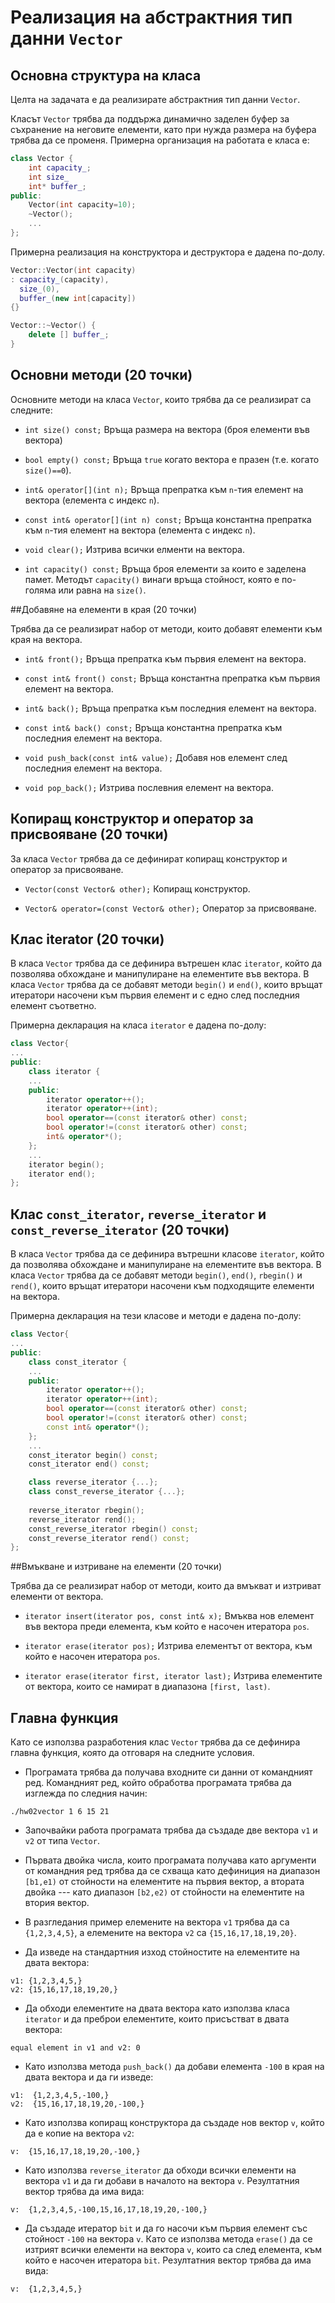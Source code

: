 # Реализация на абстрактния тип данни `Vector`


## Основна структура на класа

Целта на задачата е да реализирате абстрактния тип данни `Vector`. 

Класът `Vector` трябва да поддържа динамично заделен буфер за 
съхранение на неговите елементи, като при нужда размера на буфера 
трябва да се променя. Примерна организация на работата е класа е:

```c++
class Vector {
	int capacity_;
	int size_
	int* buffer_;
public:
	Vector(int capacity=10);
	~Vector();
	...
};
```

Примерна реализация на конструктора и деструктора е дадена по-долу. 

```c++
Vector::Vector(int capacity)
: capacity_(capacity),
  size_(0),
  buffer_(new int[capacity])
{}

Vector::~Vector() {
	delete [] buffer_;
}
```

## Основни методи (20 точки)

Основните методи на класа `Vector`, които трябва да се реализират са следните:

* `int size() const;`
Връща размера на вектора (броя елементи във вектора)

* `bool empty() const;`
Връща `true` когато вектора е празен (т.е. когато `size()==0`).

* `int& operator[](int n);`
Връща препратка към `n`-тия елемент на вектора (елемента с индекс `n`).

* `const int& operator[](int n) const;`
Връща константна препратка към `n`-тия елемент на вектора (елемента с индекс `n`).

* `void clear();`
Изтрива всички елменти на вектора.

* `int capacity() const;`
Връща броя елементи за които е заделена памет. Методът `capacity()` винаги 
връща стойност, която е по-голяма или равна на `size()`.




##Добавяне на елементи в края (20 точки)

Трябва да се реализират набор от методи, които добавят елементи към края на вектора.

* `int& front();`
Връща препратка към първия елемент на вектора.

* `const int& front() const;`
Връща  константна препратка към първия елемент на вектора.

* `int& back();`
Връща препратка към последния елемент на вектора.

* `const int& back() const;`
Връща константна препратка към последния елемент на вектора.

* `void push_back(const int& value);`
Добавя нов елемент след последния елемент на вектора.

* `void pop_back();`
Изтрива послевния елемент на вектора.



## Копиращ конструктор и оператор за присвояване (20 точки)


За класа `Vector` трябва да се дефинират копиращ конструктор и оператор 
за присвояване.

* `Vector(const Vector& other);`
Копиращ конструктор.

* `Vector& operator=(const Vector& other);`
Оператор за присвояване.



## Клас iterator (20 точки)

В класа `Vector` трябва да се дефинира вътрешен клас 
`iterator`, който да позволява обхождане и манипулиране на елементите във
вектора. В класа `Vector` трябва да се добавят методи 
`begin()` и `end()`, които връщат итератори насочени към 
първия елемент и с едно след последния елемент съответно.

Примерна декларация на класа `iterator` е дадена по-долу:
```c++
class Vector{
...
public:
	class iterator {
	...
	public:
		iterator operator++();
		iterator operator++(int);
		bool operator==(const iterator& other) const;
		bool operator!=(const iterator& other) const;
		int& operator*();
	};
	...
	iterator begin();
	iterator end();
};
```

## Клас `const_iterator`, `reverse_iterator` и `const_reverse_iterator` (20 точки)

В класа `Vector` трябва да се дефинира вътрешни класове `iterator`, 
който да позволява обхождане и манипулиране на елементите във вектора. 
В класа `Vector` трябва да се добавят методи `begin()`, `end()`, 
`rbegin()` и `rend()`, които връщат итератори насочени към подходящите 
елементи на вектора.

Примерна декларация на тези класове и методи е дадена по-долу:
```c++
class Vector{
...
public:
	class const_iterator {
	...
	public:
		iterator operator++();
		iterator operator++(int);
		bool operator==(const iterator& other) const;
		bool operator!=(const iterator& other) const;
		const int& operator*();
	};
	...
	const_iterator begin() const;
	const_iterator end() const;

	class reverse_iterator {...};
	class const_reverse_iterator {...};
	
	reverse_iterator rbegin();
	reverse_iterator rend();
	const_reverse_iterator rbegin() const;
	const_reverse_iterator rend() const;
};
```

##Вмъкване и изтриване на елементи (20 точки)

Трябва да се реализират набор от методи, които да вмъкват и изтриват елементи от вектора.

* `iterator insert(iterator pos, const int& x);`
Вмъква нов елемент във вектора преди елемента, към който е насочен итератора `pos`.

* `iterator erase(iterator pos);`
Изтрива елементът от вектора, към който е насочен итератора `pos`.

* `iterator erase(iterator first, iterator last);`
Изтрива елементите от вектора, които се намират в диапазона  `[first, last)`.


## Главна функция
Като се използва разработения клас `Vector` трябва да се дефинира 
главна функция, която да отговаря на следните условия.

* Програмата трябва да получава входните си данни от командният ред.
Командният ред, който обработва програмата трябва да изглежда по следния начин:
```
./hw02vector 1 6 15 21
```

* Започвайки работа програмата трябва да създаде две вектора 
`v1` и `v2` от типа `Vector`. 

* Първата двойка числа, които програмата получава като аргументи от командния 
ред трябва да се схваща като дефиниция на диапазон `[b1,e1)` 
от стойности на елементите на първия вектор, а втората двойка --- като диапазон 
`[b2,e2)` от стойности на елементите на втория вектор.

* В разгледания пример 
елемените на вектора `v1` трябва да са `{1,2,3,4,5}`, а елемените на 
вектора `v2` са `{15,16,17,18,19,20}`.

* Да изведе на стандартния изход стойностите на елементите на двата вектора:

```
v1: {1,2,3,4,5,}
v2: {15,16,17,18,19,20,}
```

* Да обходи елементите на двата вектора като използва класа `iterator` и да 
преброи елементите, които присъстват в двата вектора:
```
equal element in v1 and v2: 0
```

* Като използва метода `push_back()` да добави елемента `-100` в 
края на двата вектора и да ги изведе:

```
v1:  {1,2,3,4,5,-100,}
v2:  {15,16,17,18,19,20,-100,}
```

* Като използва копиращ конструктора да създаде нов вектор 
`v`, който да е копие на вектора `v2`:
```
v:  {15,16,17,18,19,20,-100,}
```

* Като използва `reverse_iterator` да обходи всички елементи на 
вектора `v1` и да ги добави в началото на вектора `v`. Резултатния вектор 
трябва да има вида:

```
v:  {1,2,3,4,5,-100,15,16,17,18,19,20,-100,}
```

* Да създаде итератор `bit` и да го насочи към първия елемент със стойност
`-100` на вектора `v`. Като се използва метода `erase()` да се изтрият 
всички елементи на вектора `v`, които са след елемента, към който е насочен 
итератора `bit`. Резултатния вектор трябва да има вида:

```
v:  {1,2,3,4,5,}
```


